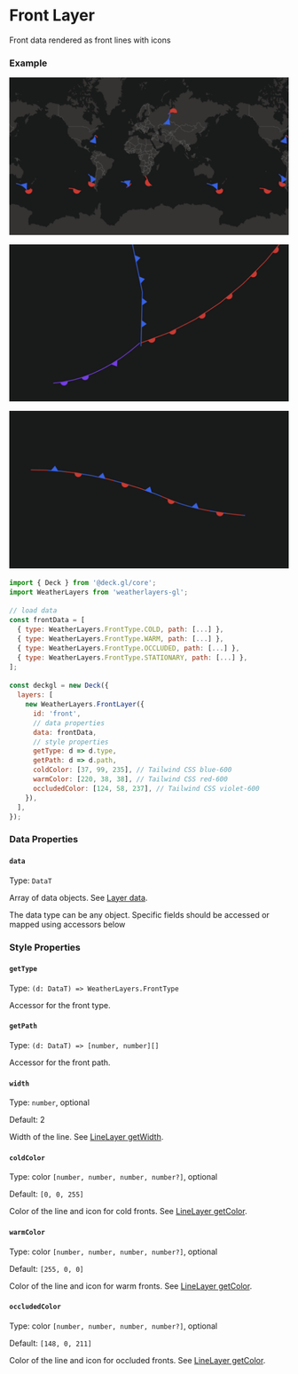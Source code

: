 # Front Layer

Front data rendered as front lines with icons

### Example

![Front Layer](../../.gitbook/assets/front-layer.png)

![Front Layer - cold/warm/occluded weather fronts](../../.gitbook/assets/front-layer-cold-warm-occluded.png)

![Front Layer - stationary front](../../.gitbook/assets/front-layer-stationary.png)

```javascript
import { Deck } from '@deck.gl/core';
import WeatherLayers from 'weatherlayers-gl';

// load data
const frontData = [
  { type: WeatherLayers.FrontType.COLD, path: [...] },
  { type: WeatherLayers.FrontType.WARM, path: [...] },
  { type: WeatherLayers.FrontType.OCCLUDED, path: [...] },
  { type: WeatherLayers.FrontType.STATIONARY, path: [...] },
];

const deckgl = new Deck({
  layers: [
    new WeatherLayers.FrontLayer({
      id: 'front',
      // data properties
      data: frontData,
      // style properties
      getType: d => d.type,
      getPath: d => d.path,
      coldColor: [37, 99, 235], // Tailwind CSS blue-600
      warmColor: [220, 38, 38], // Tailwind CSS red-600
      occludedColor: [124, 58, 237], // Tailwind CSS violet-600
    }),
  ],
});
```

### Data Properties

#### `data`

Type: `DataT`

Array of data objects. See [Layer data](https://deck.gl/docs/api-reference/core/layer#data).

The data type can be any object. Specific fields should be accessed or mapped using accessors below

### Style Properties

#### `getType`

Type: `(d: DataT) => WeatherLayers.FrontType`

Accessor for the front type.

#### `getPath`

Type: `(d: DataT) => [number, number][]`

Accessor for the front path.

#### `width`

Type: `number`, optional

Default: 2

Width of the line. See [LineLayer getWidth](https://deck.gl/docs/api-reference/layers/line-layer#getwidth).

#### `coldColor`

Type: color `[number, number, number, number?]`, optional

Default: `[0, 0, 255]`

Color of the line and icon for cold fronts. See [LineLayer getColor](https://deck.gl/docs/api-reference/layers/line-layer#getcolor).

#### `warmColor`

Type: color `[number, number, number, number?]`, optional

Default: `[255, 0, 0]`

Color of the line and icon for warm fronts. See [LineLayer getColor](https://deck.gl/docs/api-reference/layers/line-layer#getcolor).

#### `occludedColor`

Type: color `[number, number, number, number?]`, optional

Default: `[148, 0, 211]`

Color of the line and icon for occluded fronts. See [LineLayer getColor](https://deck.gl/docs/api-reference/layers/line-layer#getcolor).
